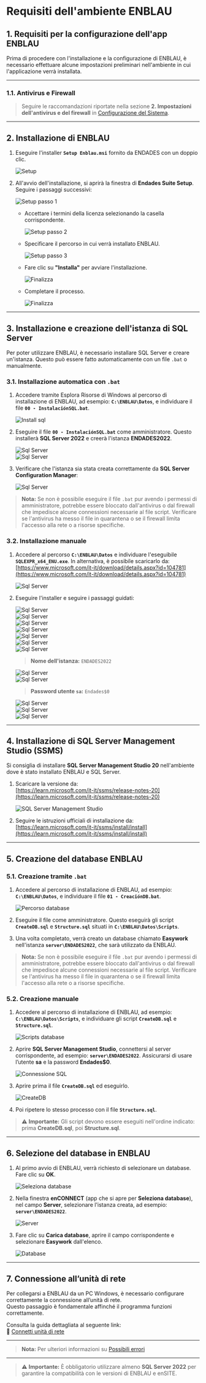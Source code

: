# Requisiti dell'ambiente ENBLAU

## 1. Requisiti per la configurazione dell'app ENBLAU

Prima di procedere con l'installazione e la configurazione di ENBLAU, è necessario effettuare alcune impostazioni preliminari nell'ambiente in cui l'applicazione verrà installata.

---

### 1.1. Antivirus e Firewall

> Seguire le raccomandazioni riportate nella sezione **2. Impostazioni dell'antivirus e del firewall** in [Configurazione del Sistema](Configuracion_Sistema.md).

---

## 2. Installazione di ENBLAU

1. Eseguire l'installer **`Setup Enblau.msi`** fornito da ENDADES con un doppio clic.

   ![Setup](../images/Instal_config/setup_msi.jpg)

2. All'avvio dell'installazione, si aprirà la finestra di **Endades Suite Setup**. Seguire i passaggi successivi:

   ![Setup passo 1](../images/Instal_config/setup.jpg)

   - Accettare i termini della licenza selezionando la casella corrispondente.

     ![Setup passo 2](../images/Instal_config/setup2.jpg)

   - Specificare il percorso in cui verrà installato ENBLAU.

     ![Setup passo 3](../images/Instal_config/setup3.jpg)

   - Fare clic su **"Installa"** per avviare l'installazione.

     ![Finalizza](../images/Instal_config/install.jpg)

   - Completare il processo.

     ![Finalizza](../images/Instal_config/finish.jpg)

---

## 3. Installazione e creazione dell'istanza di SQL Server

Per poter utilizzare ENBLAU, è necessario installare SQL Server e creare un'istanza. Questo può essere fatto automaticamente con un file `.bat` o manualmente.

### 3.1. Installazione automatica con `.bat`

1. Accedere tramite Esplora Risorse di Windows al percorso di installazione di ENBLAU, ad esempio: **`C:\ENBLAU\Datos`**, e individuare il file **`00 - InstalaciónSQL.bat`**.

   ![Install sql](../images/Instal_config/install_sql.jpg)

2. Eseguire il file **`00 - InstalaciónSQL.bat`** come amministratore. Questo installerà **SQL Server 2022** e creerà l'istanza **ENDADES2022**.

   ![Sql Server](../images/Instal_config/install_sql2.jpg)  
   ![Sql Server](../images/Instal_config/install_sql3.jpg)

3. Verificare che l'istanza sia stata creata correttamente da **SQL Server Configuration Manager**:

   ![Sql Server](../images/Instal_config/sql_server.jpg)

> **Nota:** Se non è possibile eseguire il file `.bat` pur avendo i permessi di amministratore, potrebbe essere bloccato dall'antivirus o dal firewall che impedisce alcune connessioni necessarie al file script. Verificare se l'antivirus ha messo il file in quarantena o se il firewall limita l'accesso alla rete o a risorse specifiche.

### 3.2. Installazione manuale

1. Accedere al percorso **`C:\ENBLAU\Datos`** e individuare l'eseguibile **`SQLEXPR_x64_ENU.exe`**. In alternativa, è possibile scaricarlo da:  
   [https://www.microsoft.com/it-it/download/details.aspx?id=104781](https://www.microsoft.com/it-it/download/details.aspx?id=104781)

   ![Sql Server](../images/Instal_config/sql_exe.jpg)

2. Eseguire l'installer e seguire i passaggi guidati:

   ![Sql Server](../images/Instal_config/sql_server2.jpg)  
   ![Sql Server](../images/Instal_config/sql_server3.jpg)  
   ![Sql Server](../images/Instal_config/sql_server4.jpg)  
   ![Sql Server](../images/Instal_config/sql_server5.jpg)  
   ![Sql Server](../images/Instal_config/sql_server6.jpg)  
   ![Sql Server](../images/Instal_config/sql_server7.jpg)  
   ![Sql Server](../images/Instal_config/sql_server8.jpg)

   > **Nome dell'istanza:** `ENDADES2022`

   ![Sql Server](../images/Instal_config/sql_server9.jpg)  
   ![Sql Server](../images/Instal_config/sql_server10.jpg)

   > **Password utente `sa`:** `Endades$0`

   ![Sql Server](../images/Instal_config/sql_server11.jpg)  
   ![Sql Server](../images/Instal_config/sql_server12.jpg)  
   ![Sql Server](../images/Instal_config/sql_server13.jpg)

---

## 4. Installazione di SQL Server Management Studio (SSMS)

Si consiglia di installare **SQL Server Management Studio 20** nell'ambiente dove è stato installato ENBLAU e SQL Server.

1. Scaricare la versione da:  
   [https://learn.microsoft.com/it-it/ssms/release-notes-20](https://learn.microsoft.com/it-it/ssms/release-notes-20)

   ![SQL Server Management Studio](../images/Instal_config/ssms.jpg)

2. Seguire le istruzioni ufficiali di installazione da:  
   [https://learn.microsoft.com/it-it/ssms/install/install](https://learn.microsoft.com/it-it/ssms/install/install)

---

## 5. Creazione del database ENBLAU

### 5.1. Creazione tramite `.bat`

1. Accedere al percorso di installazione di ENBLAU, ad esempio: **`C:\ENBLAU\Datos`**, e individuare il file **`01 - CreaciónDB.bat`**.

   ![Percorso database](../images/Instal_config/ruta_bdd.jpg)

2. Eseguire il file come amministratore. Questo eseguirà gli script **`CreateDB.sql`** e **`Structure.sql`** situati in **`C:\ENBLAU\Datos\Scripts`**.

3. Una volta completato, verrà creato un database chiamato **Easywork** nell'istanza **`server\ENDADES2022`**, che sarà utilizzato da ENBLAU.

> **Nota:** Se non è possibile eseguire il file `.bat` pur avendo i permessi di amministratore, potrebbe essere bloccato dall'antivirus o dal firewall che impedisce alcune connessioni necessarie al file script. Verificare se l'antivirus ha messo il file in quarantena o se il firewall limita l'accesso alla rete o a risorse specifiche.

### 5.2. Creazione manuale

1. Accedere al percorso di installazione di ENBLAU, ad esempio: **`C:\ENBLAU\Datos\Scripts`**, e individuare gli script **`CreateDB.sql`** e **`Structure.sql`**.

   ![Scripts database](../images/Instal_config/scripts_bdd.jpg)

2. Aprire **SQL Server Management Studio**, connettersi al server corrispondente, ad esempio: **`server\ENDADES2022`**. Assicurarsi di usare l’utente **sa** e la password **Endades$0**.

   ![Connessione SQL](../images/Instal_config/sql_bdd.jpg)

3. Aprire prima il file **`CreateDB.sql`** ed eseguirlo.

   ![CreateDB](../images/Instal_config/create_db.jpg)

4. Poi ripetere lo stesso processo con il file **`Structure.sql`**.

> ⚠️ **Importante:** Gli script devono essere eseguiti nell'ordine indicato: prima **CreateDB.sql**, poi **Structure.sql**.

---

## 6. Selezione del database in ENBLAU

1. Al primo avvio di ENBLAU, verrà richiesto di selezionare un database. Fare clic su **OK**.

   ![Seleziona database](../images/Instal_config/elegir_bdd.jpg)

2. Nella finestra **enCONNECT** (app che si apre per **Seleziona database**), nel campo **Server**, selezionare l'istanza creata, ad esempio: **`server\ENDADES2022`**.

   ![Server](../images/Instal_config/servidor.jpg)

3. Fare clic su **Carica database**, aprire il campo corrispondente e selezionare **Easywork** dall'elenco.

   ![Database](../images/Instal_config/bdd.jpg)

---

## 7. Connessione all’unità di rete

Per collegarsi a ENBLAU da un PC Windows, è necessario configurare correttamente la connessione all’unità di rete.  
Questo passaggio è fondamentale affinché il programma funzioni correttamente.

Consulta la guida dettagliata al seguente link:  
🔗 [Connetti unità di rete](https://documentation.endades.com/it/Utilita/6.UT_Unidad_Red/)

---

> **Nota:** Per ulteriori informazioni su [Possibili errori](Posibles_Errores.md)

---

> ⚠️ **Importante:** È obbligatorio utilizzare almeno **SQL Server 2022** per garantire la compatibilità con le versioni di ENBLAU e enSITE.
